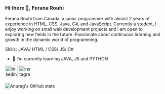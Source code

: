 ### Hi there 👋, Ferana Rouhi
Ferana Rouhi from Canada, a junior programmer with almost 2 years of experience in HTML, CSS, Java, C#, and JavaScript. Currently a student, I enjoy working on small web development projects and I am open to exploring new fields in the future. Passionate about continuous learning and growth in the dynamic world of programming.

Skills: JAVA/ HTML / CSS/ JS/ C#

- 🌱 I’m currently learning JAVA, JS and PYTHON


[<img src='https://cdn.jsdelivr.net/npm/simple-icons@3.0.1/icons/linkedin.svg' alt='linkedin' height='40'>](https://www.linkedin.com/in/roohiii_/) [<img src='https://cdn.jsdelivr.net/npm/simple-icons@3.0.1/icons/instagram.svg' alt='instagram' height='40'>](https://www.instagram.com/feranarouhi/)  
 

![Anurag's GitHub stats](https://github-readme-stats.vercel.app/api?username=feranarouhi&show_icons=true&theme=radical)

